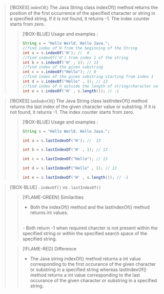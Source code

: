 >[!BOXES] <span style="font-family:Cascadia">indexOf()</span>
>The Java String class indexOf() method returns the position of the first occurrence of the specified character or string in a specified string. If it is not found, it returns -1. The index counter starts from zero.
>
>
>>[!BOX-BLUE] Usage and examples : 
>>```java 
>> String s = "Hello World. Hello Java.";
>> //find index of H from the beginning of the String
>> int a = s.indexOf('H'); //  0
>> //find indexOf('H') from index 1 of the string
>> int b = s.indexOf('H' , 1); // 13
>> //find index of the given substring
>> int c = s.indexOf("Hello"); // 0
>> //find index of the given substring starting from index 1
>> int d = s.indexOf("Hello" , 1); // 13
>> //find index of h outside the length of string/character not present
>> int e = s.indexOf('H' , s.length()); // -1
>>```




>[!BOXES] <span style="font-family:Cascadia">lastIndexOf()</span>
>The Java String class lastIndexOf() method returns the last index of the given character value or substring. If it is not found, it returns -1. The index counter starts from zero.
>
>
>>[!BOX-BLUE] Usage and examples : 
>>```java 
>> String s = "Hello World. Hello Java.";
>> 
>> int a = s.lastIndexOf('H'); //  13
>> 
>> int b = s.lastIndexOf('H' , 1); // 13
>>
>> int c = s.lastIndexOf("Hello"); // 13
>>
>> int d = s.lastIndexOf("Hello" , 1); // 13
>> 
>> int e = s.lastIndexOf('H' , s.length()); // -1
>>```
>>








>[!BOX-BLUE]  `.indexOf()` vs `.lastIndexOf()`
>
>>[!FLAME-GREEN] Similarities 
>> - Both the indexOf() method and the lastIndexOf() method returns int values.
>><br>
>> - Both return -1 when required charcter is not present within the specified string or within the specified search space of the specified string.
>
>
>>[!FLAME-RED] Difference 
>> - The Java string indexOf() method returns a int value corresponding to the first occurance of the given character or substring in a specified string whereas lastIndexOf() method returns a int value corresponding to the last occurance of the given character or substring in a specified string.
>>